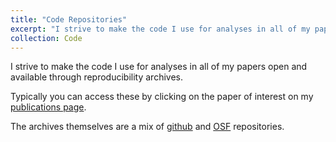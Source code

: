 ```yaml
---
title: "Code Repositories"
excerpt: "I strive to make the code I use for analyses in all of my papers open and available through reproducibility archives, which can be found by clicking through my <a href="https://oisinryan.org/publications/"> publications page </a>"
collection: Code
---
```


I strive to make the code I use for analyses in all of my papers open and available through reproducibility archives. 

Typically you can access these by clicking on the paper of interest on my [publications page](https://oisinryan.org/publications/). 

The archives themselves are a mix of [github](https://github.com/ryanoisin) and [OSF](osf.io/x2vgu) repositories.
